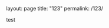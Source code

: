 layout: page
title: "123"
permalink: /123/

<!Doctype HTML>
<html>
<head></head>
<body><p>test</p></body>
</html>
